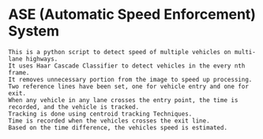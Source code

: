# ASE (Automatic Speed Enforcement) System

    This is a python script to detect speed of multiple vehicles on multi-lane highways.
    It uses Haar Cascade Classifier to detect vehicles in the every nth frame.
    It removes unnecessary portion from the image to speed up processing.
    Two reference lines have been set, one for vehicle entry and one for exit.
    When any vehicle in any lane crosses the entry point, the time is recorded, and the vehicle is tracked.
    Tracking is done using centroid tracking Techniques.
    Time is recorded when the vehicles crosses the exit line.
    Based on the time difference, the vehicles speed is estimated.
